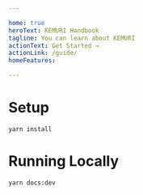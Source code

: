 ```yaml
---

home: true
heroText: KEMURI Handbook
tagline: You can learn about KEMURI
actionText: Get Started →
actionLink: /guide/
homeFeatures:

---
```


<HomeFeatures />

# Setup
```
yarn install
```

# Running Locally
```
yarn docs:dev
```
